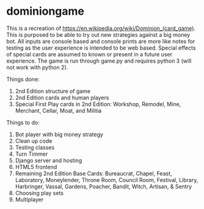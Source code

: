 # dominiongame

This is a recreation of https://en.wikipedia.org/wiki/Dominion_(card_game).  This is purposed to be able to try out new strategies against a big money bot.  All inputs are console based and console prints are more like notes for testing as the user experience is intended to be web based.  Special effects of special cards are assumed to known or present in a future user experience.  The game is run through game.py and requires python 3 (will not work with python 2).

Things done:
1)  2nd Edition structure of game
2)  2nd Edition cards and human players
3)  Special First Play cards in 2nd Edition:  Workshop, Remodel, Mine, Merchant, Cellar, Moat, and Militia

Things to do:
1)  Bot player with big money strategy
2)  Clean up code
3)  Testing classes
4)  Turn Timmer
5)  Django server and hosting
6)  HTML5 frontend
7)  Remaining 2nd Edition Base Cards:  Bureaucrat, Chapel, Feast, Laboratory, Moneylender, Throne Room, Council Room, Festival, Library, Harbringer, Vassal, Gardens, Poacher, Bandit, Witch, Artisan, & Sentry
8)  Choosing play sets
9)  Multiplayer
